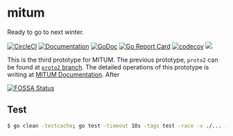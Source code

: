 # mitum

Ready to go to next winter.

[![CircleCI](https://img.shields.io/circleci/project/github/spikeekips/mitum/proto3.svg?style=flat-square&logo=circleci&label=circleci&cacheSeconds=60)](https://circleci.com/gh/spikeekips/mitum/tree/proto3)
[![Documentation](https://readthedocs.org/projects/mitum-doc/badge/?version=proto3)](https://mitum-doc.readthedocs.io/en/latest/?badge=proto3)
[![GoDoc](https://godoc.org/github.com/golang/gddo?status.svg)](https://pkg.go.dev/github.com/spikeekips/mitum?tab=overview)
[![Go Report Card](https://goreportcard.com/badge/github.com/spikeekips/mitum)](https://goreportcard.com/report/github.com/spikeekips/mitum)
[![codecov](https://codecov.io/gh/spikeekips/mitum/branch/proto3/graph/badge.svg)](https://codecov.io/gh/spikeekips/mitum)
[![](https://tokei.rs/b1/github/spikeekips/mitum?category=lines)](https://github.com/spikeekips/mitum)

This is the third prototype for MITUM. The previous prototype, `proto2` can be found at [`proto2` branch](https://github.com/spikeekips/mitum/tree/proto1). The detailed operations of this prototype is writing at [MITUM Documentation](https://mitum-doc.readthedocs.io/en/proto3/). After

[![FOSSA Status](https://app.fossa.com/api/projects/git%2Bgithub.com%2Fspikeekips%2Fmitum.svg?type=large)](https://app.fossa.com/projects/git%2Bgithub.com%2Fspikeekips%2Fmitum?ref=badge_large)

## Test

```sh
$ go clean -testcache; go test -timeout 10s -tags test -race -v ./... -run .
```
